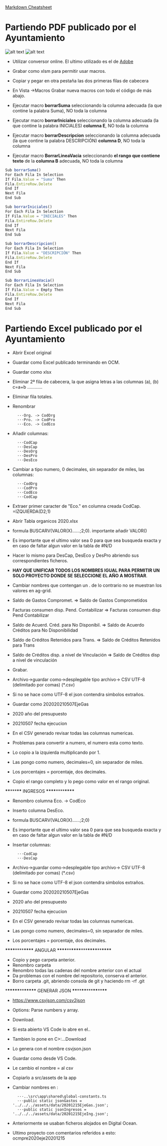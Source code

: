 [Markdown Cheatsheet](https://github.com/adam-p/markdown-here/wiki/Markdown-Cheatsheet#links)


# Partiendo PDF publicado por el Ayuntamiento
![alt text](https://res.cloudinary.com/dabrencx7/image/upload/v1628963150/Presupuestos/presupuestoPDF_g6uhql.png)
![alt text](https://res.cloudinary.com/dabrencx7/image/upload/v1629010030/Presupuestos/ingresosPDF_i7wjvv.png)

- Utilizar conversor online. El ultimo utilizado es el de [Adobe](https://documentcloud.adobe.com/link/acrobat/pdf-to-excel?x_api_client_id=adobe_com&x_api_client_location=pdf_to_excel)

- Grabar como xlsm para permitir usar macros.
- Copiar y pegar en otra pestaña las dos primeras filas de cabecera

- En Vista ->Macros Grabar nueva macros con todo el código de más abajo.
- Ejecutar macro **borrarSuma** seleccionando la columna adecuada (la que contine la palabra Suma), NO toda la columna
- Ejecutar macro **borrarIniciales** seleccionando la columna adecuada (la que contine la palabra INICIALES)  **columna E**, NO toda la columna
- Ejecutar macro **borrarDescripcion** seleccionando la columna adecuada (la que contine la palabra DESCRIPCIÓN)  **columna D**, NO toda la columna

- Ejecutar macro **BorrarLineaVacia** seleccionando  **el rango que contiene texto** de la **columna B** adecuada, NO toda la columna

```javascript
Sub borrarSuma()
For Each Fila In Selection
If Fila.Value = "Suma" Then
Fila.EntireRow.Delete
End If
Next Fila
End Sub

Sub borrarIniciales()
For Each Fila In Selection
If Fila.Value = "INICIALES" Then
Fila.EntireRow.Delete
End If
Next Fila
End Sub

Sub borrarDescripcion()
For Each Fila In Selection
If Fila.Value = "DESCRIPCIÓN" Then
Fila.EntireRow.Delete
End If
Next Fila
End Sub

Sub BorrarLineaVacia()
For Each Fila In Selection
If Fila.Value = Empty Then
Fila.EntireRow.Delete
End If
Next Fila
End Sub

```



# Partiendo Excel publicado por el Ayuntamiento
- Abrir Excel original
- Guardar como Excel publicado terminando en OCM.
- Guardar como xlsx
- Eliminar 2ª fila de cabecera, la que asigna letras a las columnas (a), (b) c=a+b ............
- Eliminar fila totales.
- Renombrar

        ⋅⋅⋅Org. -> CodOrg
        ⋅⋅⋅Pro. -> CodPro
        ⋅⋅⋅Eco. -> CodEco

- Añadir columnas:

        ⋅⋅⋅CodCap
        ⋅⋅⋅DesCap
        ⋅⋅⋅DesOrg
        ⋅⋅⋅DesPro
        ⋅⋅⋅DesEco

- Cambiar a tipo numero, 0 decimales, sin separador de miles, las columnas:

        ⋅⋅⋅CodOrg
        ⋅⋅⋅CodPro
        ⋅⋅⋅CodEco
        ⋅⋅⋅CodCap

- Extraer primer caracter de "Eco." en columna creada CodCap. =IZQUIERDA(D2;1)
- Abrir Tabla organicos 2020.xlsx
- formula BUSCARV(VALOR(X)......;2;0). importante añadir VALOR()
- Es importante que el ultimo valor sea 0 para que sea busqueda exacta y en caso de faltar algun valor en la tabla de #N/D

- Hacer lo mismo para DesCap, DesEco y DesPro abriendo sus correspondientes ficheros.

- **HAY QUE UNIFICAR TODOS LOS NOMBRES IGUAL PARA PERMITIR UN SOLO PROYECTO DONDE SE SELECCIONE EL AÑO A MOSTRAR**.
- Cambiar nombres que contengan un . de lo contrario no se muestran los valores en ag-grid.
- Saldo de Gastos Compromet. => Saldo de Gastos Comprometidos
- Facturas consumen disp. Pend. Contabilizar => Facturas consumen disp Pend Contabilizar
- Saldo de Acuerd. Créd. para No Disponibil. => Saldo de Acuerdo Créditos para No Disponibilidad
- Saldo de Créditos Retenidos para Trans. => Saldo de Créditos Retenidos para Trans
- Saldo de Créditos disp. a nivel de Vinculación => Saldo de Créditos disp a nivel de vinculación
- Grabar.

- Archivo->guardar como->desplegable tipo archivo-> CSV UTF-8 (delimitado por comas) (\*.csv)
- Si no se hace como UTF-8 el json contendra simbolos extraños.  
- Guardar como 202020210507EjeGas
- 2020 año del presupuesto
- 20210507 fecha ejecucion

- En el CSV generado revisar todas las columnas numericas.
- Problemas para convertir a numero, el numero esta como texto.
- Lo copio a la izquierda multiplicando por 1.
- Las pongo como numero, decimales=0, sin separador de miles.
- Los porcentajes = porcentaje, dos decimales.
- Copio el rango completo y lo pego como valor en el rango original.




**\*\***\*\*\***\*\*** INGRESOS **\*\*\*\***\*\*\*\***\*\*\*\***

- Renombro columna Eco. -> CodEco
- Inserto columna DesEco.
- formula BUSCARV(VALOR(X)......;2;0)
- Es importante que el ultimo valor sea 0 para que sea busqueda exacta y en caso de faltar algun valor en la tabla de #N/D
- Insertar columnas:

        ⋅⋅⋅CodCap
        ⋅⋅⋅DesCap

- Archivo->guardar como->desplegable tipo archivo-> CSV UTF-8 (delimitado por comas) (\*.csv)
- Si no se hace como UTF-8 el json contendra simbolos extraños.  
- Guardar como 202020210507EjeGas
- 2020 año del presupuesto
- 20210507 fecha ejecucion
- En el CSV generado revisar todas las columnas numericas.
- Las pongo como numero, decimales=0, sin separador de miles.
- Los porcentajes = porcentaje, dos decimales.

**\*\*\*\***\*\*\*\***\*\*\*\*** ANGULAR ****\*\*\*\*****\*\*****\*\*\*\*****\*\*\*****\*\*\*\*****\*\*****\*\*\*\*****
- Copio y pego carpeta anterior.
- Renombro carpeta
- Renombro todas las cadenas del nombre anterior con el actual
- Da problemas con el nombre del repositorio, conserva el anterior.
- Borro carpeta .git, abriendo consola de git y haciendo rm -rf .git

\***\*\*\*\*\***\*\***\*\*\*\*\*** GENERAR JSON ****\*\*****\*\*****\*\*****\*\*\*****\*\*****\*\*****\*\*****
- https://www.csvjson.com/csv2json
- Options: Parse numbers y array.
- Download.
- Si esta abierto VS Code lo abre en el..
- Tambien lo pone en C>:...Download
- Lo genera con el nombre csvjson.json
- Guardar como desde VS Code.
- Le cambio el nombre = al csv
- Copiarlo a src/assets de la app
- Cambiar nombres en :

        ⋅⋅⋅..\src\app\shared\global-constants.ts
        ⋅⋅⋅public static jsonGastos = '../../../assets/data/20201215EjeGas.json';
        ⋅⋅⋅public static jsonIngresos = '../../../assets/data/20201215EjeIng.json';

- Anteriormente se usaban ficheros alojados en Digital Ocean.
- Ultimo proyecto con comentarios referidos a esto: ocmpre2020eje20201215
